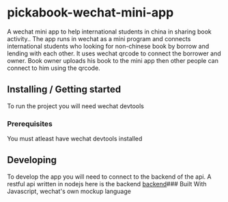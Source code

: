 

# pickabook-wechat-mini-app

A wechat mini app to help international students in china in sharing book activity..
The app runs in wechat as a mini program and connects international students who looking for non-chinese book by borrow and lending with each other.
It uses wechat qrcode to connect the borrower and owner.
Book owner uploads his book to the mini app then other people can connect to him using the qrcode.

## Installing / Getting started
To run the project you will need wechat devtools

### Prerequisites
You must atleast have wechat devtools installed

## Developing
To develop the app you will need to connect to the backend of the api. A restful api written in nodejs here is the backend [backend](https://github.com/labirin/pickabook-restful-api)### Built With
Javascript, wechat's own mockup language